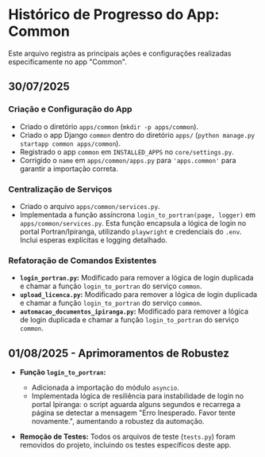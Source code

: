 # Histórico de Progresso do App: Common

Este arquivo registra as principais ações e configurações realizadas especificamente no app "Common".

## 30/07/2025

### Criação e Configuração do App
- Criado o diretório `apps/common` (`mkdir -p apps/common`).
- Criado o app Django `common` dentro do diretório `apps/` (`python manage.py startapp common apps/common`).
- Registrado o app `common` em `INSTALLED_APPS` no `core/settings.py`.
- Corrigido o `name` em `apps/common/apps.py` para `'apps.common'` para garantir a importação correta.

### Centralização de Serviços
- Criado o arquivo `apps/common/services.py`.
- Implementada a função assíncrona `login_to_portran(page, logger)` em `apps/common/services.py`. Esta função encapsula a lógica de login no portal Portran/Ipiranga, utilizando `playwright` e credenciais do `.env`. Inclui esperas explícitas e logging detalhado.

### Refatoração de Comandos Existentes
- **`login_portran.py`:** Modificado para remover a lógica de login duplicada e chamar a função `login_to_portran` do serviço `common`.
- **`upload_licenca.py`:** Modificado para remover a lógica de login duplicada e chamar a função `login_to_portran` do serviço `common`.
- **`automacao_documentos_ipiranga.py`:** Modificado para remover a lógica de login duplicada e chamar a função `login_to_portran` do serviço `common`.

## 01/08/2025 - Aprimoramentos de Robustez

- **Função `login_to_portran`:**
    - Adicionada a importação do módulo `asyncio`.
    - Implementada lógica de resiliência para instabilidade de login no portal Ipiranga: o script aguarda alguns segundos e recarrega a página se detectar a mensagem "Erro Inesperado. Favor tente novamente.", aumentando a robustez da automação.

- **Remoção de Testes:** Todos os arquivos de teste (`tests.py`) foram removidos do projeto, incluindo os testes específicos deste app.
